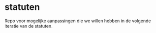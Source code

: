 # statuten
Repo voor mogelijke aanpassingen die we willen hebben in de volgende iteratie van de statuten. 

